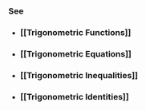 ### See

- ### [[Trigonometric Functions]]
- ### [[Trigonometric Equations]]
- ### [[Trigonometric Inequalities]]
- ### [[Trigonometric Identities]]